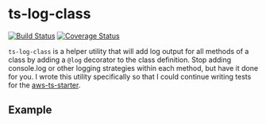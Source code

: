# ts-log-class

[![Build Status](https://travis-ci.org/bakerstreet-industries/ts-log-clsas.svg?branch=master)](https://travis-ci.org/bakerstreet-industries/ts-log-clsas.svg?branch=master)
[![Coverage Status](https://coveralls.io/repos/github/bakerstreet-industries/ts-log-clsas/badge.svg?branch=master)](https://coveralls.io/github/bakerstreet-industries/ts-log-clsas?branch=master)

`ts-log-class` is a helper utility that will add log output for all methods of a class by adding a `@log` decorator to the class definition. Stop adding console.log or other logging strategies within each method, but have it done for you. I wrote this utility specifically so that I could continue writing tests for the [aws-ts-starter](https://github.com/bakerstreet-industries/aws-ts-starter).


## Example




